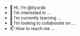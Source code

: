 - 👋 Hi, I’m @ityurab
- 👀 I’m interested in ...
- 🌱 I’m currently learning ...
- 💞️ I’m looking to collaborate on ...
- 📫 How to reach me ...

<!---
ityurab/ityurab is a ✨ special ✨ repository because its `README.md` (this file) appears on your GitHub profile.
You can click the Preview link to take a look at your changes.
--->
